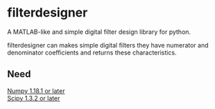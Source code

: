 # filterdesigner
A MATLAB-like and simple digital filter design library for python.  
  
filterdesigner can makes simple digital filters they have numerator and denominator coefficients and returns these characteristics.
  
## Need
[Numpy 1.18.1 or later](https://numpy.org/)  
[Scipy 1.3.2 or later](https://www.scipy.org/)
